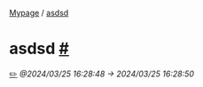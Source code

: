 [ Mypage](./index.md) / [ asdsd](#)

#  asdsd  [#](#)
[✏️](https://notion.so/1e01f04ac311430d8c41747f4a8ff601)
*@2024/03/25 16:28:48 -> 2024/03/25 16:28:50*



